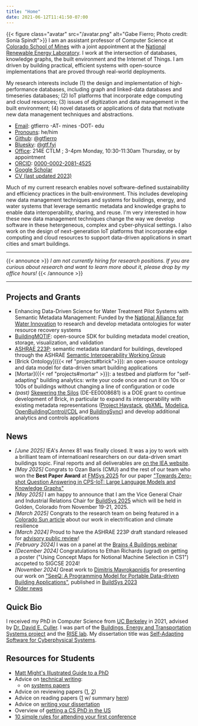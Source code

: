 ```yaml
---
title: "Home"
date: 2021-06-12T11:41:50-07:00
---
```

{{< figure class="avatar" src="/avatar.png" alt="Gabe Fierro; Photo credit: Sonia Spindt">}}
I am an assistant professor of Computer Science at [Colorado School of Mines](https://cs.mines.edu/) with a joint appointment at the [National Renewable Energy Laboratory](https://www.nrel.gov/). I work at the intersection of databases, knowledge graphs, the built environment and the Internet of Things. I am driven by building practical, efficient systems with open-source implementations that are proved through real-world deployments.

My research interests include (1) the design and implementation of high-performance databases, including graph and linked-data databases and timeseries databases; (2) IoT platforms that incorporate edge computing and cloud resources; (3) issues of digitization and data management in the built environment; (4) novel datasets or applications of data that motivate new data management techniques and abstractions.


* <u>Email</u>: gtfierro -AT- mines -DOT- edu
* <u>Pronouns</u>: he/him
* <u>Github</u>: [@gtfierro](https://github.com/gtfierro/)
* <u>Bluesky</u>: [@gtf.fyi](https://bsky.app/profile/gtf.fyi)
* <u>Office</u>: 214E CTLM ; 3-4pm Monday, 10:30-11:30am Thursday, or by appointment
* <u>ORCID</u>: [0000-0002-2081-4525](https://orcid.org/0000-0002-2081-4525)
* [Google Scholar](https://scholar.google.com/citations?user=9wj4L7MAAAAJ&hl=en)
* [CV (last updated 2023)](/fierro-cv.pdf)

Much of my current research enables novel software-defined sustainability and efficiency practices in the built-environment.
This includes developing new data management techniques and systems for buildings, energy, and water systems that leverage semantic metadata and knowledge graphs to enable data interoperability, sharing, and reuse.
I'm very interested in how these new data management techniques change the way we develop software in these hetergeneous, complex and cyber-physical settings.
I also work on the design of next-generation IoT platforms that incorporate edge computing and cloud resources to support data-driven applications in smart cities and smart buildings.

---

<!--
{{< announce >}}
*I am looking for PhD, Masters and undergraduate students who are interested in research. If you are a prospective PhD or Masters student, please send me a <u>descriptive and specific</u> email introducing yourself and your research interests along with your current resume or CV. If you are a current student at Mines, feel free to drop by my office.*
{{< /announce >}}
-->
{{< announce >}}
*I am not currently hiring for research positions. If you are curious about research and want to learn more about it, please drop by my office hours!*
{{< /announce >}}

---

## Projects and Grants

* Enhancing Data-Driven Science for Water Treatment Pilot Systems with Semantic Metadata Management: Funded by the [National Alliance for Water Innovation](https://www.nawihub.org) to research and develop metadata ontologies for water resource recovery systems
* [BuildingMOTIF](https://github.com/NREL/BuildingMOTIF): open-source SDK for building metadata model creation, storage, visualization, and validation
* [ASHRAE 223P](https://open223.info): semantic metadata standard for buildings, developed through the ASHRAE [Semantic Interoperability Working Group](http://www.bacnet.org/WG/SI/index.html)
* [Brick Ontology]({{< ref "projects#brick">}}): an open-source ontology and data model for data-driven smart building applications
* [Mortar]({{< ref "projects#mortar" >}}): a testbed and platform for "self-adapting" building analytics: write your code once and run it on 10s or 100s of buildings without changing a line of configuration or code
* *(past)* [Skewering the Silos](https://www.energy.gov/nepa/downloads/cx-101494-skewering-silos-using-brick-enable-portable-analytics-modeling-and-controls) (DE-EE0008681) is a DOE grant to continue development of Brick, in particular to expand its interoperability with existing metadata representations ([Project Haystack](https://project-haystack.org/), [gbXML](https://www.gbxml.org/), [Modelica](https://modelica.org/), [OpenBuildingControl/CDL](http://obc.lbl.gov/) and [BuildingSync](https://buildingsync.net/)) and develop additional analytics and controls applications

## News

* *[June 2025]* IEA's Annex 81 was finally closed. It was a joy to work with a brilliant team of internatioanl researchers on our data-driven smart buildings topic. Final reports and all deliverables are [on the IEA website](https://annex81.iea-ebc.org).
* *[May 2025]* Congrats to Ozan Baris (CMU) and the rest of our team who won the **Best Paper Award** at [FMSys 2025](https://fmsys-org.github.io/2025/index.html) for our paper ["Towards Zero-shot Question Answering in CPS-IoT: Large Language Models and Knowledge Graphs"](https://gtf.fyi/papers/mulayim2025towards.pdf)
* *[May 2025]* I am happy to announce that I am the Vice General Chair and Industrial Relations Chair for [BuildSys 2025](https://buildsys.acm.org/2025) which will be held in Golden, Colorado from November 19-21, 2025.
* *[March 2025]* Congrats to the research team on being featured in a [Colorado Sun article](https://coloradosun.com/2025/03/03/energy-efficiency-mobile-homes-colorado-school-of-mines-leadville/) about our work in electrification and climate resilience
* *[March 2024]* Proud to have the ASHRAE 223P draft standard released for [advisory public review](https://osr.ashrae.org/Online-Comment-Database/ShowDoc2/Table/DocumentAttachments/FileName/4289-223P_APRDraft.pdf/download/false)!
* *[February 2024]* I was on a panel at the [Brains 4 Buildings webinar](https://brains4buildings.org/2024/02/28/webinar-scaling-adoption-of-automated-operational-intelligence-for-energy-productivity-in-smart-buildings/)
* *[December 2024]* Congratulations to Ethan Richards (ugrad) on getting a poster ("Using Concept Maps for Notional Machine Selection in CS1") accpeted to SIGCSE 2024!
* *[November 2024]* Great work to [Dimitris Mavrokapnidis](https://www.ucl.ac.uk/bartlett/environmental-design/people/dimitris-mavrokapnidis) for presenting our work on ["SeeQ: A Programming Model for Portable Data-driven Building Applications"](/papers/mavrokapnidis2023seeq.pdf), published in [BuildSys 2023](https://buildsys.acm.org/2023/)
* [Older news](/oldnews)

## Quick Bio

I received my PhD in Computer Science from [UC Berkeley](https://eecs.berkeley.edu/) in 2021, advised by [Dr. David E. Culler](https://people.eecs.berkeley.edu/~culler/). I was part of the [Buildings, Energy and Transportation Systems project](http://bets.cs.berkeley.edu) and the [RISE lab](https://rise.cs.berkeley.edu). My dissertation title was [Self-Adapting Software for Cyberphysical Systems](https://www2.eecs.berkeley.edu/Pubs/TechRpts/2021/EECS-2021-159.html).

## Resources for Students

* [Matt Might's Illustrated Guide to a PhD](https://matt.might.net/articles/phd-school-in-pictures/)
* Advice on [technical writing](https://www.cs.tufts.edu/~nr/pubs/two-abstract.html):
    * on [systems papers](http://svr-sk818-web.cl.cam.ac.uk/keshav/papers/10/ogres2.pdf)
* Advice on reviewing papers ([1](https://people.inf.ethz.ch/troscoe/pubs/review-writing.pdf), [2](https://www.cs.utexas.edu/users/mckinley/notes/reviewing-smith.pdf))
* Advice on reading papers ([1](http://www.sigcomm.org/sites/default/files/ccr/papers/2007/July/1273445-1273458.pdf) w/ summary [here](https://derekchia.com/how-to-read-a-research-paper-3-pass-approach/))
* Advice on [writing your dissertation](https://www.ccs.neu.edu/home/shivers/diss-advice.html)
* Overview of [getting a CS PhD in the US](https://parentheticallyspeaking.org/articles/us-cs-phd-faq/)
* [10 simple rules for attending your first conference](https://www.ncbi.nlm.nih.gov/pmc/articles/PMC8282073/)
